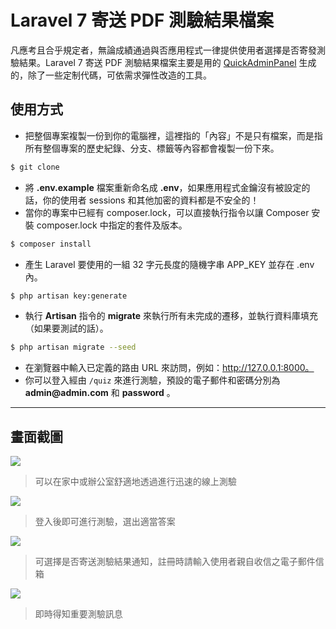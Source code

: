 # Laravel 7 寄送 PDF 測驗結果檔案

凡應考且合乎規定者，無論成績通過與否應用程式一律提供使用者選擇是否寄發測驗結果。Laravel 7 寄送 PDF 測驗結果檔案主要是用的 [QuickAdminPanel](https://quickadminpanel.com) 生成的，除了一些定制代碼，可依需求彈性改造的工具。

## 使用方式
- 把整個專案複製一份到你的電腦裡，這裡指的「內容」不是只有檔案，而是指所有整個專案的歷史紀錄、分支、標籤等內容都會複製一份下來。
```sh
$ git clone
```
- 將 __.env.example__ 檔案重新命名成 __.env__，如果應用程式金鑰沒有被設定的話，你的使用者 sessions 和其他加密的資料都是不安全的！
- 當你的專案中已經有 composer.lock，可以直接執行指令以讓 Composer 安裝 composer.lock 中指定的套件及版本。
```sh
$ composer install
```
- 產生 Laravel 要使用的一組 32 字元長度的隨機字串 APP_KEY 並存在 .env 內。
```sh
$ php artisan key:generate
```
- 執行 __Artisan__ 指令的 __migrate__ 來執行所有未完成的遷移，並執行資料庫填充（如果要測試的話）。
```sh
$ php artisan migrate --seed
```
- 在瀏覽器中輸入已定義的路由 URL 來訪問，例如：http://127.0.0.1:8000。
- 你可以登入經由 `/quiz` 來進行測驗，預設的電子郵件和密碼分別為 __admin@admin.com__ 和 __password__ 。

----

## 畫面截圖
![](https://i.imgur.com/vgDlpfl.png)
> 可以在家中或辦公室舒適地透過進行迅速的線上測驗

![](https://i.imgur.com/7X1ZD03.png)
> 登入後即可進行測驗，選出適當答案

![](https://i.imgur.com/vPOZUrV.png)
> 可選擇是否寄送測驗結果通知，註冊時請輸入使用者親自收信之電子郵件信箱

![](https://i.imgur.com/wZbDMKm.png)
> 即時得知重要測驗訊息
